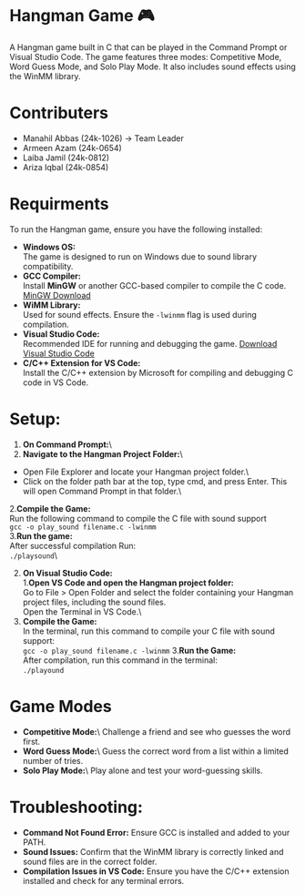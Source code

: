 # **Hangman Game** 🎮
A Hangman game built in C that can be played in the Command Prompt or Visual Studio Code. The game features three modes: Competitive Mode, Word Guess Mode, and Solo Play Mode. It also includes sound effects using the WinMM library.
# Contributers
+ Manahil Abbas (24k-1026) -> Team Leader 
+ Armeen Azam (24k-0654)
+ Laiba Jamil (24k-0812)
+ Ariza Iqbal (24k-0854)
# Requirments
To run the Hangman game, ensure you have the following installed:
+ **Windows OS:**\
  The game is designed to run on Windows due to sound library compatibility.
+  **GCC Compiler:**\
  Install **MinGW** or another GCC-based compiler to compile the C code.
  [MinGW Download](https://sourceforge.net/projects/mingw/)
+  **WiMM Library:**\
  Used for sound effects. Ensure the `-lwinmm` flag is used during compilation.
+  **Visual Studio Code:**\
  Recommended IDE for running and debugging the game.
  [Download Visual Studio Code](https://code.visualstudio.com/download)
+  **C/C++ Extension for VS Code:**\
  Install the C/C++ extension by Microsoft for compiling and debugging C code in VS Code.

# Setup:
1. **On Command Prompt:**\
  1.  **Navigate to the Hangman Project Folder:**\
  + Open File Explorer and locate your Hangman project folder.\
  + Click on the folder path bar at the top, type cmd, and press Enter. This will open Command Prompt in that folder.\

 2.**Compile the Game:**\
     Run the following command to compile the C file with sound support\
     `gcc -o play_sound filename.c -lwinmm`\
 3.**Run the game:**\
    After successful compilation Run:\
     `./playsound`\

2. **On Visual Studio Code:**\
  1.**Open VS Code and open the Hangman project folder:**\
    Go to File > Open Folder and select the folder containing your Hangman project files, including the sound files.\
    Open the Terminal in VS Code.\
2. **Compile the Game:**\
    In the terminal, run this command to compile your C file with sound support:\
   `gcc -o play_sound filename.c -lwinmm`
3.**Run the Game:**\
    After compilation, run this command in the terminal:\
   `./playound`
# Game Modes
+ **Competitive Mode:**\ Challenge a friend and see who guesses the word first.
+ **Word Guess Mode:**\ Guess the correct word from a list within a limited number of tries.
+ **Solo Play Mode:**\ Play alone and test your word-guessing skills.
# Troubleshooting:
+ **Command Not Found Error:** Ensure GCC is installed and added to your PATH.
+ **Sound Issues:** Confirm that the WinMM library is correctly linked and sound files are in the correct folder.
+ **Compilation Issues in VS Code:** Ensure you have the C/C++ extension installed and check for any terminal errors.






